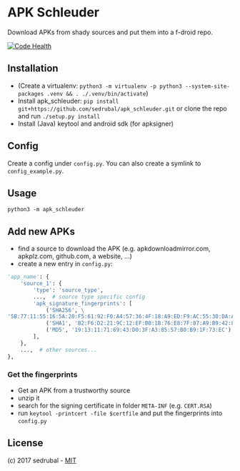 # APK Schleuder

Download APKs from shady sources and put them into a f-droid repo.

[![Code Health](https://landscape.io/github/sedrubal/apk_schleuder/master/landscape.svg?style=flat)](https://landscape.io/github/sedrubal/apk_schleuder/master)

## Installation

- (Create a virtualenv: `python3 -m virtualenv -p python3 --system-site-packages .venv && . ./.venv/bin/activate`)
- Install apk_schleuder: `pip install git+https://github.com/sedrubal/apk_schleuder.git` or clone the repo and run `./setup.py install`
- Install (Java) keytool and android sdk (for apksigner)

## Config

Create a config under `config.py`. You can also create a symlink to `config_example.py`.

## Usage

`python3 -m apk_schleuder`

## Add new APKs

- find a source to download the APK (e.g. apkdownloadmirror.com, apkplz.com, github.com, a website, ...)
- create a new entry in `config.py`:

```py
'app_name': {
    'source_1': {
        'type': 'source_type',
        ...,  # source type specific config
        'apk_signature_fingerprints': [
            ('SHA256', \
'5B:77:11:55:16:5A:20:F5:61:92:F0:A4:57:36:4F:18:A9:ED:F9:AC:55:30:DA:A3:3A:0B:C3:7F:63:0E:82:39'),
            ('SHA1', 'B2:F6:D2:21:9C:12:EF:B0:1B:76:E8:7F:87:A9:B9:42:86:BA:2C:C9'),
            ('MD5', '19:13:11:71:69:43:D0:3F:A3:85:57:B0:B9:1F:73:EC'),
        ],
    },
    ...,  # other sources...
},
```

### Get the fingerprints

- Get an APK from a trustworthy source
- unzip it
- search for the signing certificate in folder `META-INF` (e.g. `CERT.RSA`)
- run `keytool -printcert -file $certfile` and put the fingerprints into `config.py`

## License

(c) 2017 sedrubal - [MIT](https://opensource.org/licenses/MIT)
